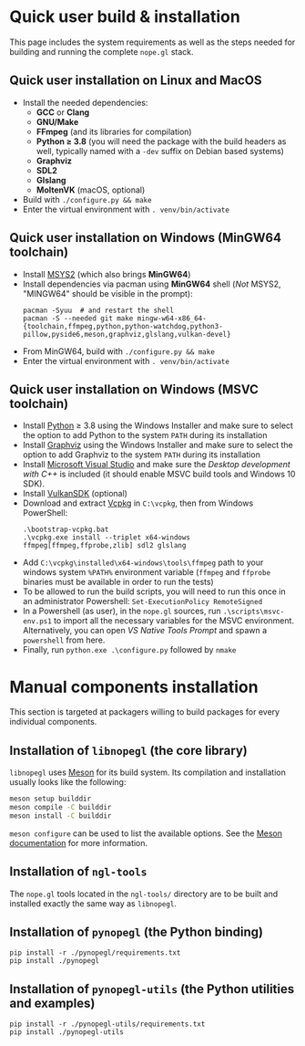 # Quick user build & installation

This page includes the system requirements as well as the steps needed for
building and running the complete `nope.gl` stack.

## Quick user installation on Linux and MacOS

- Install the needed dependencies:
  - **GCC** or **Clang**
  - **GNU/Make**
  - **FFmpeg** (and its libraries for compilation)
  - **Python ≥ 3.8** (you will need the package with the build headers as well,
    typically named with a `-dev` suffix on Debian based systems)
  - **Graphviz**
  - **SDL2**
  - **Glslang**
  - **MoltenVK** (macOS, optional)
- Build with `./configure.py && make`
- Enter the virtual environment with `. venv/bin/activate`

## Quick user installation on Windows (MinGW64 toolchain)

- Install [MSYS2](https://www.msys2.org/) (which also brings **MinGW64**)
- Install dependencies via pacman using **MinGW64** shell (*Not* MSYS2,
"MINGW64" should be visible in the prompt):
    ```shell
    pacman -Syuu  # and restart the shell
    pacman -S --needed git make mingw-w64-x86_64-{toolchain,ffmpeg,python,python-watchdog,python3-pillow,pyside6,meson,graphviz,glslang,vulkan-devel}
    ```
- From MinGW64, build with `./configure.py && make`
- Enter the virtual environment with `. venv/bin/activate`

## Quick user installation on Windows (MSVC toolchain)

- Install [Python](https://www.python.org/downloads/windows/) ≥ 3.8 using the
  Windows Installer and make sure to select the option to add Python to the
  system `PATH` during its installation
- Install [Graphviz](https://graphviz.org/download/) using the Windows
  Installer and make sure to select the option to add Graphviz to the system
  `PATH` during its installation
- Install [Microsoft Visual
  Studio](https://visualstudio.microsoft.com/downloads/) and make sure the
  *Desktop development with C++* is included (it should enable MSVC build tools
  and Windows 10 SDK).
- Install [VulkanSDK](https://vulkan.lunarg.com/sdk/home#windows) (optional)
- Download and extract [Vcpkg](https://github.com/microsoft/vcpkg) in
  `C:\vcpkg`, then from Windows PowerShell:
    ```shell
    .\bootstrap-vcpkg.bat
    .\vcpkg.exe install --triplet x64-windows ffmpeg[ffmpeg,ffprobe,zlib] sdl2 glslang
    ```
- Add `C:\vcpkg\installed\x64-windows\tools\ffmpeg` path to your windows system
  `%PATH%` environment variable (`ffmpeg` and `ffprobe` binaries must be
  available in order to run the tests)
- To be allowed to run the build scripts, you will need to run this once in an
  administrator Powershell: `Set-ExecutionPolicy RemoteSigned`
- In a Powershell (as user), in the `nope.gl` sources, run
  `.\scripts\msvc-env.ps1` to import all the necessary variables for the MSVC
  environment. Alternatively, you can open *VS Native Tools Prompt* and spawn a
  `powershell` from here.
- Finally, run `python.exe .\configure.py` followed by `nmake`


# Manual components installation

This section is targeted at packagers willing to build packages for every
individual components.

## Installation of `libnopegl` (the core library)

`libnopegl` uses [Meson][meson] for its build system. Its compilation and
installation usually looks like the following:

```sh
meson setup builddir
meson compile -C builddir
meson install -C builddir
```

`meson configure` can be used to list the available options. See the [Meson
documentation][meson-doc] for more information.

[meson]: https://mesonbuild.com/
[meson-doc]: https://mesonbuild.com/Quick-guide.html#compiling-a-meson-project

## Installation of `ngl-tools`

The `nope.gl` tools located in the `ngl-tools/` directory are to be built and
installed exactly the same way as `libnopegl`.

## Installation of `pynopegl` (the Python binding)

```shell
pip install -r ./pynopegl/requirements.txt
pip install ./pynopegl
```

## Installation of `pynopegl-utils` (the Python utilities and examples)

```shell
pip install -r ./pynopegl-utils/requirements.txt
pip install ./pynopegl-utils
```
